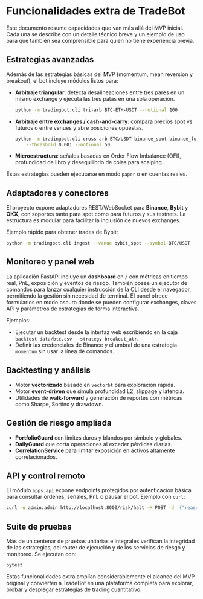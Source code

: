 # Funcionalidades extra de TradeBot

Este documento resume capacidades que van más allá del MVP inicial.
Cada una se describe con un detalle técnico breve y un ejemplo de uso
para que también sea comprensible para quien no tiene experiencia previa.

## Estrategias avanzadas

Además de las estrategias básicas del MVP (momentum, mean reversion y
breakout), el bot incluye módulos listos para:

- **Arbitraje triangular**: detecta desalineaciones entre tres pares en un
  mismo exchange y ejecuta las tres patas en una sola operación.
  ```bash
  python -m tradingbot.cli tri-arb BTC-ETH-USDT --notional 100
  ```
- **Arbitraje entre exchanges / cash-and-carry**: compara precios spot vs
  futuros o entre venues y abre posiciones opuestas.
  ```bash
  python -m tradingbot.cli cross-arb BTC/USDT binance_spot binance_futures \
      --threshold 0.001 --notional 50
  ```
- **Microestructura**: señales basadas en Order Flow Imbalance (OFI),
  profundidad de libro y desequilibrio de colas para scalping.

Estas estrategias pueden ejecutarse en modo ``paper`` o en cuentas reales.

## Adaptadores y conectores

El proyecto expone adaptadores REST/WebSocket para **Binance**, **Bybit**
 y **OKX**, con soportes tanto para spot como para futuros y sus testnets.
La estructura es modular para facilitar la inclusión de nuevos exchanges.

Ejemplo rápido para obtener trades de Bybit:
```bash
python -m tradingbot.cli ingest --venue bybit_spot --symbol BTC/USDT
```

## Monitoreo y panel web

La aplicación FastAPI incluye un **dashboard** en `/` con métricas en
 tiempo real, PnL, exposición y eventos de riesgo.  También posee un
 ejecutor de comandos para lanzar cualquier instrucción de la CLI desde el
 navegador, permitiendo la gestión sin necesidad de terminal.  El panel
 ofrece formularios en modo oscuro donde se pueden configurar exchanges,
 claves API y parámetros de estrategias de forma interactiva.

Ejemplos:

- Ejecutar un backtest desde la interfaz web escribiendo en la caja
  `backtest data/btc.csv --strategy breakout_atr`.
- Definir las credenciales de Binance y el umbral de una estrategia
  `momentum` sin usar la línea de comandos.

## Backtesting y análisis

- Motor **vectorizado** basado en `vectorbt` para exploración rápida.
- Motor **event-driven** que simula profundidad L2, slippage y latencia.
- Utilidades de **walk-forward** y generación de reportes con métricas
  como Sharpe, Sortino y drawdown.

## Gestión de riesgo ampliada

- **PortfolioGuard** con límites duros y blandos por símbolo y globales.
- **DailyGuard** que corta operaciones al exceder pérdidas diarias.
- **CorrelationService** para limitar exposición en activos altamente
  correlacionados.

## API y control remoto

El módulo `apps.api` expone endpoints protegidos por autenticación básica
para consultar órdenes, señales, PnL o pausar el bot.  Ejemplo con `curl`:
```bash
curl -u admin:admin http://localhost:8000/risk/halt -X POST -d '{"reason":"manual"}'
```

## Suite de pruebas

Más de un centenar de pruebas unitarias e integrales verifican la
integridad de las estrategias, del router de ejecución y de los servicios
de riesgo y monitoreo.  Se ejecutan con:
```bash
pytest
```

Estas funcionalidades extra amplían considerablemente el alcance del MVP
original y convierten a TradeBot en una plataforma completa para
explorar, probar y desplegar estrategias de trading cuantitativo.

